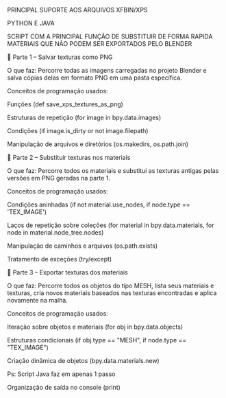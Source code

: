 PRINCIPAL SUPORTE AOS ARQUIVOS XFBIN/XPS



PYTHON E JAVA



SCRIPT COM A PRINCIPAL FUNÇÃO DE SUBSTITUIR DE FORMA RAPIDA MATERIAIS QUE NÃO PODEM SER EXPORTADOS PELO BLENDER

🔹 Parte 1 – Salvar texturas como PNG

O que faz:
Percorre todas as imagens carregadas no projeto Blender e salva cópias delas em formato PNG em uma pasta específica.

Conceitos de programação usados:

Funções (def save_xps_textures_as_png)

Estruturas de repetição (for image in bpy.data.images)

Condições (if image.is_dirty or not image.filepath)

Manipulação de arquivos e diretórios (os.makedirs, os.path.join)

🔹 Parte 2 – Substituir texturas nos materiais

O que faz:
Percorre todos os materiais e substitui as texturas antigas pelas versões em PNG geradas na parte 1.

Conceitos de programação usados:

Condições aninhadas (if not material.use_nodes, if node.type == 'TEX_IMAGE')

Laços de repetição sobre coleções (for material in bpy.data.materials, for node in material.node_tree.nodes)

Manipulação de caminhos e arquivos (os.path.exists)

Tratamento de exceções (try/except)

🔹 Parte 3 – Exportar texturas dos materiais

O que faz:
Percorre todos os objetos do tipo MESH, lista seus materiais e texturas, cria novos materiais baseados nas texturas encontradas e aplica novamente na malha.

Conceitos de programação usados:

Iteração sobre objetos e materiais (for obj in bpy.data.objects)

Estruturas condicionais (if obj.type == "MESH", if node.type == "TEX_IMAGE")

Criação dinâmica de objetos (bpy.data.materials.new)


Ps: Script Java faz em apenas 1 passo

Organização de saída no console (print)
